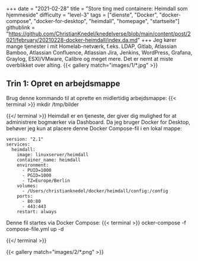 +++
date = "2021-02-28"
title = "Store ting med containere: Heimdall som hjemmeside"
difficulty = "level-3"
tags = ["dienste", "Docker", "docker-compose", "docker-for-desktop", "heimdall", "homepage", "startseite"]
githublink = "https://github.com/ChristianKnedel/knedelverse/blob/main/content/post/2021/february/20210228-docker-heimdall/index.da.md"
+++
Jeg kører mange tjenester i mit Homelab-netværk, f.eks. LDAP, Gitlab, Atlassian Bamboo, Atlassian Confluence, Atlassian Jira, Jenkins, WordPress, Grafana, Graylog, ESXI/VMware, Calibre og meget mere. Det er nemt at miste overblikket over alting.
{{< gallery match="images/1/*.jpg" >}}

## Trin 1: Opret en arbejdsmappe
Brug denne kommando til at oprette en midlertidig arbejdsmappe:
{{< terminal >}}
mkdir /tmp/bilder

{{</ terminal >}}
Heimdall er en tjeneste, der giver dig mulighed for at administrere bogmærker via Dashboard. Da jeg bruger Docker for Desktop, behøver jeg kun at placere denne Docker Compose-fil i en lokal mappe:
```
version: "2.1"
services:
  heimdall:
    image: linuxserver/heimdall
    container_name: heimdall
    environment:
      - PUID=1000
      - PGID=1000
      - TZ=Europe/Berlin
    volumes:
      - /Users/christianknedel/docker/heimdall/config:/config
    ports:
      - 80:80
      - 443:443
    restart: always

```
Denne fil startes via Docker Compose:
{{< terminal >}}
ocker-compose -f compose-file.yml up -d

{{</ terminal >}}

{{< gallery match="images/2/*.png" >}}

